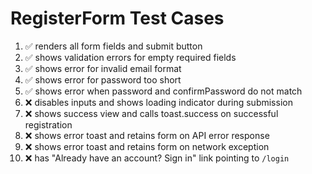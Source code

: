 # RegisterForm Test Cases

1. ✅ renders all form fields and submit button
2. ✅ shows validation errors for empty required fields
3. ✅ shows error for invalid email format
4. ✅ shows error for password too short
5. ✅ shows error when password and confirmPassword do not match
6. ❌ disables inputs and shows loading indicator during submission
7. ❌ shows success view and calls toast.success on successful registration
8. ❌ shows error toast and retains form on API error response
9. ❌ shows error toast and retains form on network exception
10. ❌ has "Already have an account? Sign in" link pointing to `/login` 